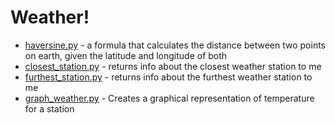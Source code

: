 # Weather!

* [haversine.py](https://github.com/herereadthis/lutra/blob/master/weather/haversine.py) - a formula that calculates the distance between two points on earth, given the latitude and longitude of both
* [closest_station.py](https://github.com/herereadthis/lutra/blob/master/weather/closest_station.py) - returns info about the closest weather station to me
* [furthest_station.py](https://github.com/herereadthis/lutra/blob/master/weather/furthest_station.py) - returns info about the furthest weather station to me
* [graph_weather.py](https://github.com/herereadthis/lutra/blob/master/weather/graph_weather.py) - Creates a graphical representation of temperature for a station